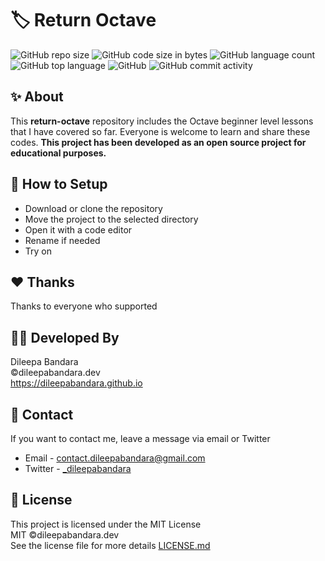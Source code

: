 # 🏷️ Return Octave

<!-- ![octave Logo](https://img.icons8.com/color/98/000000/octave.png) -->


![GitHub repo size](https://img.shields.io/github/repo-size/dileepabandara/return-octave?color=red&label=repository%20size)
![GitHub code size in bytes](https://img.shields.io/github/languages/code-size/dileepabandara/return-octave?color=red)
![GitHub language count](https://img.shields.io/github/languages/count/dileepabandara/return-octave)
![GitHub top language](https://img.shields.io/github/languages/top/dileepabandara/return-octave)
![GitHub](https://img.shields.io/github/license/dileepabandara/return-octave?color=yellow)
![GitHub commit activity](https://img.shields.io/github/commit-activity/m/dileepabandara/return-octave?color=brightgreen&label=commits)

## ✨ About

This **return-octave** repository includes the Octave beginner level lessons that I have covered so far. Everyone is welcome to learn and share these codes. **This project has been developed as an open source project for educational purposes.**

## 🍃 How to Setup

- Download or clone the repository
- Move the project to the selected directory
- Open it with a code editor
- Rename if needed
- Try on

## ❤️ Thanks

Thanks to everyone who supported

## 👨‍💻 Developed By

Dileepa Bandara  
©dileepabandara.dev  
https://dileepabandara.github.io

## 💬 Contact

If you want to contact me, leave a message via email or Twitter

- Email - <contact.dileepabandara@gmail.com>
- Twitter - [_dileepabandara](https://twitter.com/_dileepabandara)

## 📜 License

This project is licensed under the MIT License  
MIT ©dileepabandara.dev  
See the license file for more details [LICENSE.md](https://github.com/dileepabandara/return-octave/blob/main/LICENSE)

